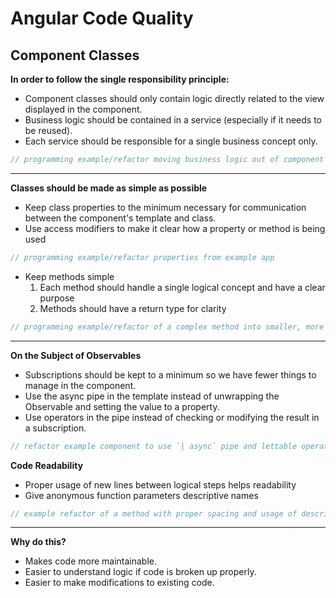 # Angular Code Quality
## Component Classes

**In order to follow the single responsibility principle:**
- Component classes should only contain logic directly related to the view displayed in the component.
- Business logic should be contained in a service (especially if it needs to be reused).
- Each service should be responsible for a single business concept only. 
  
```typescript
// programming example/refactor moving business logic out of component into service
```

--- 
**Classes should be made as simple as possible**
- Keep class properties to the minimum necessary for communication between the component's template and class. 
- Use access modifiers to make it clear how a property or method is being used
```typescript 
// programming example/refactor properties from example app
```
- Keep methods simple 
  1. Each method should handle a single logical concept and have a clear purpose 
  2. Methods should have a return type for clarity

```typescript 
// programming example/refactor of a complex method into smaller, more maintainable methods
```

---
**On the Subject of Observables**
- Subscriptions should be kept to a minimum so we have fewer things to manage in the component.
- Use the async pipe in the template instead of unwrapping the Observable and setting the value to a property.
- Use operators in the pipe instead of checking or modifying the result in a subscription. 

```typescript
// refactor example component to use `| async` pipe and lettable operators instead of subscription
```

**Code Readability**
- Proper usage of new lines between logical steps helps readability
- Give anonymous function parameters descriptive names

```typescript
// example refactor of a method with proper spacing and usage of descriptive parameter names for anonymous functions
```
---

**Why do this?**
- Makes code more maintainable.
- Easier to understand logic if code is broken up properly.
- Easier to make modifications to existing code. 